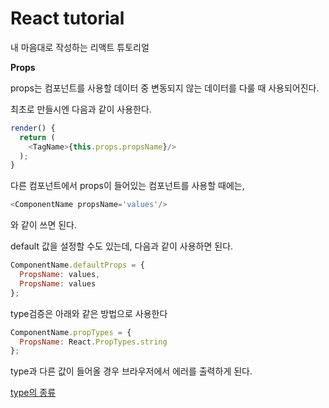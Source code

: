 # React tutorial

내 마음대로 작성하는 리액트 튜토리얼

**Props**

props는 컴포넌트를 사용할 데이터 중 변동되지 않는 데이터를 다룰 때 사용되어진다.

최초로 만들시엔 다음과 같이 사용한다.
~~~javascript
render() {
  return (
    <TagName>{this.props.propsName}/>
  );
}
~~~

다른 컴포넌트에서 props이 들어있는 컴포넌트를 사용할 때에는,
~~~javascript
<ComponentName propsName='values'/>
~~~

와 같이 쓰면 된다.

default 값을 설정할 수도 있는데, 다음과 같이 사용하면 된다.
~~~javascript
ComponentName.defaultProps = {
  PropsName: values,
  PropsName: values
};
~~~

type검증은 아래와 같은 방법으로 사용한다
~~~javascript
ComponentName.propTypes = {
  PropsName: React.PropTypes.string
};
~~~

type과 다른 값이 들어올 경우 브라우저에서 에러를 출력하게 된다.

[type의 종류](https://facebook.github.io/react/docs/typechecking-with-proptypes.html)
